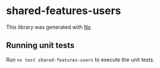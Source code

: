 # shared-features-users

This library was generated with [Nx](https://nx.dev).

## Running unit tests

Run `nx test shared-features-users` to execute the unit tests.
